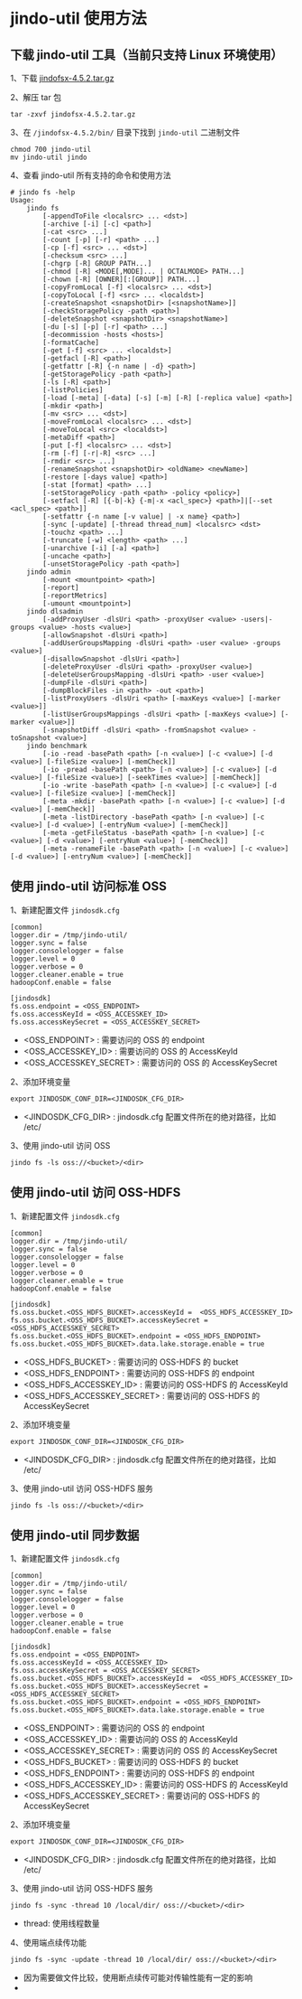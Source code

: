 # jindo-util 使用方法
## 下载 jindo-util 工具（当前只支持 Linux 环境使用）
1、下载 [jindofsx-4.5.2.tar.gz](/docs/user/4.x/jindodata_download.md)

2、解压 tar 包 
```shell
tar -zxvf jindofsx-4.5.2.tar.gz
```

3、在 `/jindofsx-4.5.2/bin/` 目录下找到 `jindo-util` 二进制文件
```shell
chmod 700 jindo-util
mv jindo-util jindo
```

4、查看 jindo-util 所有支持的命令和使用方法
```shell
# jindo fs -help
Usage:
	jindo fs
		[-appendToFile <localsrc> ... <dst>]
		[-archive [-i] [-c] <path>]
		[-cat <src> ...]
		[-count [-p] [-r] <path> ...]
		[-cp [-f] <src> ... <dst>]
		[-checksum <src> ...]
		[-chgrp [-R] GROUP PATH...]
		[-chmod [-R] <MODE[,MODE]... | OCTALMODE> PATH...]
		[-chown [-R] [OWNER][:[GROUP]] PATH...]
		[-copyFromLocal [-f] <localsrc> ... <dst>]
		[-copyToLocal [-f] <src> ... <localdst>]
		[-createSnapshot <snapshotDir> [<snapshotName>]]
		[-checkStoragePolicy -path <path>]
		[-deleteSnapshot <snapshotDir> <snapshotName>]
		[-du [-s] [-p] [-r] <path> ...]
		[-decommission -hosts <hosts>]
		[-formatCache]
		[-get [-f] <src> ... <localdst>]
		[-getfacl [-R] <path>]
		[-getfattr [-R] {-n name | -d} <path>]
		[-getStoragePolicy -path <path>]
		[-ls [-R] <path>]
		[-listPolicies]
		[-load [-meta] [-data] [-s] [-m] [-R] [-replica value] <path>]
		[-mkdir <path>]
		[-mv <src> ... <dst>]
		[-moveFromLocal <localsrc> ... <dst>]
		[-moveToLocal <src> <localdst>]
		[-metaDiff <path>]
		[-put [-f] <localsrc> ... <dst>]
		[-rm [-f] [-r|-R] <src> ...]
		[-rmdir <src> ...]
		[-renameSnapshot <snapshotDir> <oldName> <newName>]
		[-restore [-days value] <path>]
		[-stat [format] <path> ...]
		[-setStoragePolicy -path <path> -policy <policy>]
		[-setfacl [-R] [{-b|-k} {-m|-x <acl_spec>} <path>]|[--set <acl_spec> <path>]]
		[-setfattr {-n name [-v value] | -x name} <path>]
		[-sync [-update] [-thread thread_num] <localsrc> <dst>
		[-touchz <path> ...]
		[-truncate [-w] <length> <path> ...]
		[-unarchive [-i] [-a] <path>]
		[-uncache <path>]
		[-unsetStoragePolicy -path <path>]
	jindo admin
		[-mount <mountpoint> <path>]
		[-report]
		[-reportMetrics]
		[-umount <mountpoint>]
	jindo dlsadmin
		[-addProxyUser -dlsUri <path> -proxyUser <value> -users|-groups <value> -hosts <value>] 
		[-allowSnapshot -dlsUri <path>]
		[-addUserGroupsMapping -dlsUri <path> -user <value> -groups <value>]
		[-disallowSnapshot -dlsUri <path>]
		[-deleteProxyUser -dlsUri <path> -proxyUser <value>]
		[-deleteUserGroupsMapping -dlsUri <path> -user <value>]
		[-dumpFile -dlsUri <path>]
		[-dumpBlockFiles -in <path> -out <path>]
		[-listProxyUsers -dlsUri <path> [-maxKeys <value>] [-marker <value>]]
		[-listUserGroupsMappings -dlsUri <path> [-maxKeys <value>] [-marker <value>]]
		[-snapshotDiff -dlsUri <path> -fromSnapshot <value> -toSnapshot <value>]
	jindo benchmark
		[-io -read -basePath <path> [-n <value>] [-c <value>] [-d <value>] [-fileSize <value>] [-memCheck]]
		[-io -pread -basePath <path> [-n <value>] [-c <value>] [-d <value>] [-fileSize <value>] [-seekTimes <value>] [-memCheck]]
		[-io -write -basePath <path> [-n <value>] [-c <value>] [-d <value>] [-fileSize <value>] [-memCheck]]
		[-meta -mkdir -basePath <path> [-n <value>] [-c <value>] [-d <value>] [-memCheck]]
		[-meta -listDirectory -basePath <path> [-n <value>] [-c <value>] [-d <value>] [-entryNum <value>] [-memCheck]]
		[-meta -getFileStatus -basePath <path> [-n <value>] [-c <value>] [-d <value>] [-entryNum <value>] [-memCheck]]
		[-meta -renameFile -basePath <path> [-n <value>] [-c <value>] [-d <value>] [-entryNum <value>] [-memCheck]]
```

## 使用 jindo-util 访问标准 OSS
1、新建配置文件 `jindosdk.cfg`
```shell
[common]
logger.dir = /tmp/jindo-util/
logger.sync = false
logger.consolelogger = false
logger.level = 0
logger.verbose = 0
logger.cleaner.enable = true
hadoopConf.enable = false

[jindosdk]
fs.oss.endpoint = <OSS_ENDPOINT>   
fs.oss.accessKeyId = <OSS_ACCESSKEY_ID>   
fs.oss.accessKeySecret = <OSS_ACCESSKEY_SECRET>                                                            
```

* <OSS_ENDPOINT> : 需要访问的 OSS 的 endpoint
* <OSS_ACCESSKEY_ID> : 需要访问的 OSS 的 AccessKeyId
* <OSS_ACCESSKEY_SECRET> : 需要访问的 OSS 的 AccessKeySecret

2、添加环境变量
```shell 
export JINDOSDK_CONF_DIR=<JINDOSDK_CFG_DIR>
```
* <JINDOSDK_CFG_DIR> : jindosdk.cfg 配置文件所在的绝对路径，比如 /etc/

3、使用 jindo-util 访问 OSS
```shell
jindo fs -ls oss://<bucket>/<dir>
```

## 使用 jindo-util 访问 OSS-HDFS
1、新建配置文件 `jindosdk.cfg`
```shell
[common]
logger.dir = /tmp/jindo-util/
logger.sync = false
logger.consolelogger = false
logger.level = 0
logger.verbose = 0
logger.cleaner.enable = true
hadoopConf.enable = false

[jindosdk]
fs.oss.bucket.<OSS_HDFS_BUCKET>.accessKeyId =  <OSS_HDFS_ACCESSKEY_ID>   
fs.oss.bucket.<OSS_HDFS_BUCKET>.accessKeySecret = <OSS_HDFS_ACCESSKEY_SECRET>
fs.oss.bucket.<OSS_HDFS_BUCKET>.endpoint = <OSS_HDFS_ENDPOINT>   
fs.oss.bucket.<OSS_HDFS_BUCKET>.data.lake.storage.enable = true                                                        
```

* <OSS_HDFS_BUCKET> : 需要访问的 OSS-HDFS 的 bucket
* <OSS_HDFS_ENDPOINT> : 需要访问的 OSS-HDFS 的 endpoint
* <OSS_HDFS_ACCESSKEY_ID> : 需要访问的 OSS-HDFS 的 AccessKeyId
* <OSS_HDFS_ACCESSKEY_SECRET> : 需要访问的 OSS-HDFS 的 AccessKeySecret

2、添加环境变量
```shell 
export JINDOSDK_CONF_DIR=<JINDOSDK_CFG_DIR>
```
* <JINDOSDK_CFG_DIR> : jindosdk.cfg 配置文件所在的绝对路径，比如 /etc/

3、使用 jindo-util 访问 OSS-HDFS 服务
```shell
jindo fs -ls oss://<bucket>/<dir>
```


## 使用 jindo-util 同步数据
1、新建配置文件 `jindosdk.cfg`
```shell
[common]
logger.dir = /tmp/jindo-util/
logger.sync = false
logger.consolelogger = false
logger.level = 0
logger.verbose = 0
logger.cleaner.enable = true
hadoopConf.enable = false

[jindosdk]
fs.oss.endpoint = <OSS_ENDPOINT>   
fs.oss.accessKeyId = <OSS_ACCESSKEY_ID>   
fs.oss.accessKeySecret = <OSS_ACCESSKEY_SECRET>       
fs.oss.bucket.<OSS_HDFS_BUCKET>.accessKeyId =  <OSS_HDFS_ACCESSKEY_ID>   
fs.oss.bucket.<OSS_HDFS_BUCKET>.accessKeySecret = <OSS_HDFS_ACCESSKEY_SECRET>
fs.oss.bucket.<OSS_HDFS_BUCKET>.endpoint = <OSS_HDFS_ENDPOINT>   
fs.oss.bucket.<OSS_HDFS_BUCKET>.data.lake.storage.enable = true                                                        
```
* <OSS_ENDPOINT> : 需要访问的 OSS 的 endpoint
* <OSS_ACCESSKEY_ID> : 需要访问的 OSS 的 AccessKeyId
* <OSS_ACCESSKEY_SECRET> : 需要访问的 OSS 的 AccessKeySecret
* <OSS_HDFS_BUCKET> : 需要访问的 OSS-HDFS 的 bucket
* <OSS_HDFS_ENDPOINT> : 需要访问的 OSS-HDFS 的 endpoint
* <OSS_HDFS_ACCESSKEY_ID> : 需要访问的 OSS-HDFS 的 AccessKeyId
* <OSS_HDFS_ACCESSKEY_SECRET> : 需要访问的 OSS-HDFS 的 AccessKeySecret

2、添加环境变量
```shell 
export JINDOSDK_CONF_DIR=<JINDOSDK_CFG_DIR>
```
* <JINDOSDK_CFG_DIR> : jindosdk.cfg 配置文件所在的绝对路径，比如 /etc/

3、使用 jindo-util 访问 OSS-HDFS 服务
```shell
jindo fs -sync -thread 10 /local/dir/ oss://<bucket>/<dir>
```
* thread: 使用线程数量

4、使用端点续传功能
```shell
jindo fs -sync -update -thread 10 /local/dir/ oss://<bucket>/<dir>
```
* 因为需要做文件比较，使用断点续传可能对传输性能有一定的影响
* 
